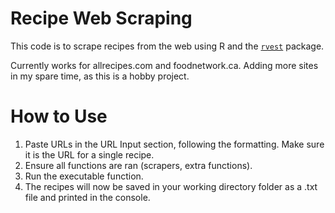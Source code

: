 # Recipe Web Scraping

This code is to scrape recipes from the web using R and the [`rvest`](https://rvest.tidyverse.org/) package.

Currently works for allrecipes.com and foodnetwork.ca. Adding more sites in my spare time, as this is a hobby project.

# How to Use

1. Paste URLs in the URL Input section, following the formatting. Make sure it is the URL for a single recipe. 
2. Ensure all functions are ran (scrapers, extra functions). 
3. Run the executable function. 
4. The recipes will now be saved in your working directory folder as a .txt file and printed in the console. 
